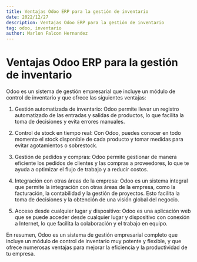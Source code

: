 ```yaml
---
title: Ventajas Odoo ERP para la gestión de inventario
date: 2022/12/27
description: Ventajas Odoo ERP para la gestión de inventario
tag: odoo, inventario
author: Marlon Falcon Hernandez
---
```


# Ventajas Odoo ERP para la gestión de inventario

Odoo es un sistema de gestión empresarial que incluye un módulo de control de inventario y que ofrece las siguientes ventajas:

1. Gestión automatizada de inventario: Odoo permite llevar un registro automatizado de las entradas y salidas de productos, lo que facilita la toma de decisiones y evita errores manuales.

2. Control de stock en tiempo real: Con Odoo, puedes conocer en todo momento el stock disponible de cada producto y tomar medidas para evitar agotamientos o sobrestock.

3. Gestión de pedidos y compras: Odoo permite gestionar de manera eficiente los pedidos de clientes y las compras a proveedores, lo que te ayuda a optimizar el flujo de trabajo y a reducir costos.

4. Integración con otras áreas de la empresa: Odoo es un sistema integral que permite la integración con otras áreas de la empresa, como la facturación, la contabilidad y la gestión de proyectos. Esto facilita la toma de decisiones y la obtención de una visión global del negocio.

5. Acceso desde cualquier lugar y dispositivo: Odoo es una aplicación web que se puede acceder desde cualquier lugar y dispositivo con conexión a Internet, lo que facilita la colaboración y el trabajo en equipo.

En resumen, Odoo es un sistema de gestión empresarial completo que incluye un módulo de control de inventario muy potente y flexible, y que ofrece numerosas ventajas para mejorar la eficiencia y la productividad de tu empresa.